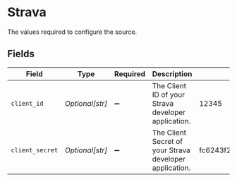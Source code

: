 # Strava

The values required to configure the source.


## Fields

| Field                                                   | Type                                                    | Required                                                | Description                                             | Example                                                 |
| ------------------------------------------------------- | ------------------------------------------------------- | ------------------------------------------------------- | ------------------------------------------------------- | ------------------------------------------------------- |
| `client_id`                                             | *Optional[str]*                                         | :heavy_minus_sign:                                      | The Client ID of your Strava developer application.     | 12345                                                   |
| `client_secret`                                         | *Optional[str]*                                         | :heavy_minus_sign:                                      | The Client Secret of your Strava developer application. | fc6243f283e51f6ca989aab298b17da125496f50                |